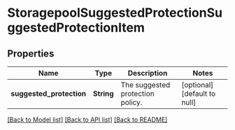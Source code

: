 # StoragepoolSuggestedProtectionSuggestedProtectionItem

## Properties
Name | Type | Description | Notes
------------ | ------------- | ------------- | -------------
**suggested_protection** | **String** | The suggested protection policy. | [optional] [default to null]

[[Back to Model list]](../README.md#documentation-for-models) [[Back to API list]](../README.md#documentation-for-api-endpoints) [[Back to README]](../README.md)


